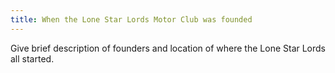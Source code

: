 ```yaml
---
title: When the Lone Star Lords Motor Club was founded
---
```

Give brief description of founders and location of where the Lone Star Lords all started.